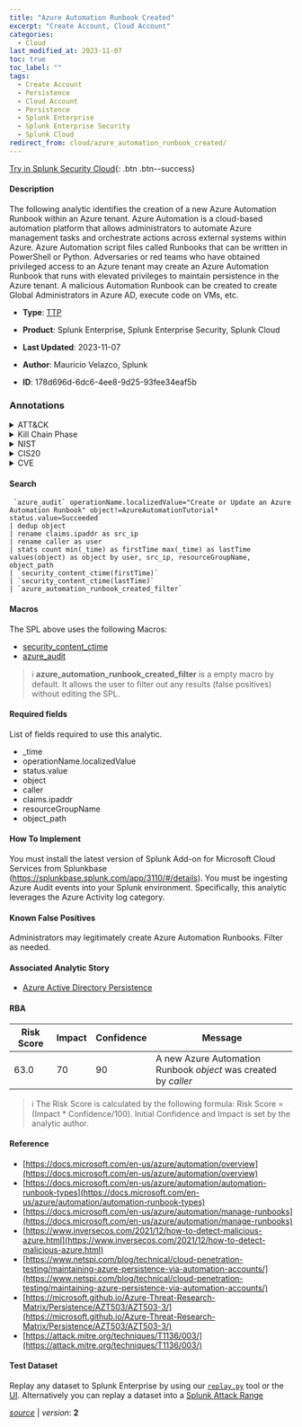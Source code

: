 ```yaml
---
title: "Azure Automation Runbook Created"
excerpt: "Create Account, Cloud Account"
categories:
  - Cloud
last_modified_at: 2023-11-07
toc: true
toc_label: ""
tags:
  - Create Account
  - Persistence
  - Cloud Account
  - Persistence
  - Splunk Enterprise
  - Splunk Enterprise Security
  - Splunk Cloud
redirect_from: cloud/azure_automation_runbook_created/
---
```




[Try in Splunk Security Cloud](https://www.splunk.com/en_us/cyber-security.html){: .btn .btn--success}

#### Description

The following analytic identifies the creation of a new Azure Automation Runbook within an Azure tenant. Azure Automation is a cloud-based automation platform that allows administrators to automate Azure management tasks and orchestrate actions across external systems within Azure. Azure Automation script files called Runbooks that can be written in PowerShell or Python. Adversaries or red teams who have obtained privileged access to an Azure tenant may create an Azure Automation Runbook that runs with elevated privileges to maintain persistence in the Azure tenant. A malicious Automation Runbook can be created to create Global Administrators in Azure AD, execute code on VMs, etc.

- **Type**: [TTP](https://github.com/splunk/security_content/wiki/Detection-Analytic-Types)
- **Product**: Splunk Enterprise, Splunk Enterprise Security, Splunk Cloud

- **Last Updated**: 2023-11-07
- **Author**: Mauricio Velazco, Splunk
- **ID**: 178d696d-6dc6-4ee8-9d25-93fee34eaf5b

### Annotations
<details>
  <summary>ATT&CK</summary>

<div markdown="1">

#### [ATT&CK](https://attack.mitre.org/)

| ID          | Technique   | Tactic         |
| ----------- | ----------- |--------------- |
| [T1136](https://attack.mitre.org/techniques/T1136/) | Create Account | Persistence |

| [T1136.003](https://attack.mitre.org/techniques/T1136/003/) | Cloud Account | Persistence |

</div>
</details>


<details>
  <summary>Kill Chain Phase</summary>

<div markdown="1">

* Installation


</div>
</details>


<details>
  <summary>NIST</summary>

<div markdown="1">

* DE.CM



</div>
</details>

<details>
  <summary>CIS20</summary>

<div markdown="1">

* CIS 10



</div>
</details>

<details>
  <summary>CVE</summary>

<div markdown="1">


</div>
</details>


#### Search

```
 `azure_audit` operationName.localizedValue="Create or Update an Azure Automation Runbook" object!=AzureAutomationTutorial* status.value=Succeeded 
| dedup object 
| rename claims.ipaddr as src_ip 
| rename caller as user 
| stats count min(_time) as firstTime max(_time) as lastTime values(object) as object by user, src_ip, resourceGroupName, object_path 
| `security_content_ctime(firstTime)` 
| `security_content_ctime(lastTime)` 
| `azure_automation_runbook_created_filter`
```

#### Macros
The SPL above uses the following Macros:
* [security_content_ctime](https://github.com/splunk/security_content/blob/develop/macros/security_content_ctime.yml)
* [azure_audit](https://github.com/splunk/security_content/blob/develop/macros/azure_audit.yml)

> :information_source:
> **azure_automation_runbook_created_filter** is a empty macro by default. It allows the user to filter out any results (false positives) without editing the SPL.



#### Required fields
List of fields required to use this analytic.
* _time
* operationName.localizedValue
* status.value
* object
* caller
* claims.ipaddr
* resourceGroupName
* object_path



#### How To Implement
You must install the latest version of Splunk Add-on for Microsoft Cloud Services from Splunkbase (https://splunkbase.splunk.com/app/3110/#/details). You must be ingesting Azure Audit events into your Splunk environment. Specifically, this analytic leverages the Azure Activity log category.
#### Known False Positives
Administrators may legitimately create Azure Automation Runbooks. Filter as needed.

#### Associated Analytic Story
* [Azure Active Directory Persistence](/stories/azure_active_directory_persistence)




#### RBA

| Risk Score  | Impact      | Confidence   | Message      |
| ----------- | ----------- |--------------|--------------|
| 63.0 | 70 | 90 | A new Azure Automation Runbook $object$ was created by $caller$ |


> :information_source:
> The Risk Score is calculated by the following formula: Risk Score = (Impact * Confidence/100). Initial Confidence and Impact is set by the analytic author.


#### Reference

* [https://docs.microsoft.com/en-us/azure/automation/overview](https://docs.microsoft.com/en-us/azure/automation/overview)
* [https://docs.microsoft.com/en-us/azure/automation/automation-runbook-types](https://docs.microsoft.com/en-us/azure/automation/automation-runbook-types)
* [https://docs.microsoft.com/en-us/azure/automation/manage-runbooks](https://docs.microsoft.com/en-us/azure/automation/manage-runbooks)
* [https://www.inversecos.com/2021/12/how-to-detect-malicious-azure.html](https://www.inversecos.com/2021/12/how-to-detect-malicious-azure.html)
* [https://www.netspi.com/blog/technical/cloud-penetration-testing/maintaining-azure-persistence-via-automation-accounts/](https://www.netspi.com/blog/technical/cloud-penetration-testing/maintaining-azure-persistence-via-automation-accounts/)
* [https://microsoft.github.io/Azure-Threat-Research-Matrix/Persistence/AZT503/AZT503-3/](https://microsoft.github.io/Azure-Threat-Research-Matrix/Persistence/AZT503/AZT503-3/)
* [https://attack.mitre.org/techniques/T1136/003/](https://attack.mitre.org/techniques/T1136/003/)



#### Test Dataset
Replay any dataset to Splunk Enterprise by using our [`replay.py`](https://github.com/splunk/attack_data#using-replaypy) tool or the [UI](https://github.com/splunk/attack_data#using-ui).
Alternatively you can replay a dataset into a [Splunk Attack Range](https://github.com/splunk/attack_range#replay-dumps-into-attack-range-splunk-server)




[*source*](https://github.com/splunk/security_content/tree/develop/detections/cloud/azure_automation_runbook_created.yml) \| *version*: **2**
